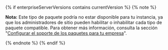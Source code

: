 {% if enterpriseServerVersions contains currentVersion %}
{% note %}

**Nota:** Este tipo de paquete podría no estar disponible para tu instancia, ya que los administradores de sitio pueden habilitar o inhabilitar cada tipo de paquete compatible. Para obtener más información, consulta la sección "[Configurar el soporte de los paquetes para tu empresa](/enterprise/admin/packages/configuring-packages-support-for-your-enterprise)".

{% endnote %}
{% endif %}
